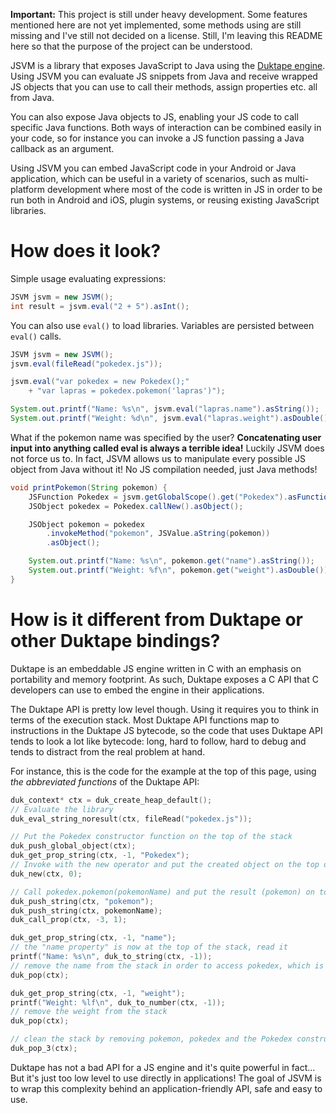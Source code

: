 **Important:** This project is still under heavy development. Some features mentioned here are not yet implemented, some methods using are still missing and I've still not decided on a license. Still, I'm leaving this README here so that the purpose of the project can be understood.

JSVM is a library that exposes JavaScript to Java using the [Duktape engine](http://duktape.org/). Using JSVM you can evaluate JS snippets from Java and receive wrapped JS objects that you can use to call their methods, assign properties etc. all from Java.

You can also expose Java objects to JS, enabling your JS code to call specific Java functions. Both ways of interaction can be combined easily in your code, so for instance you can invoke a JS function passing a Java callback as an argument.

Using JSVM you can embed JavaScript code in your Android or Java application, which can be useful in a variety of scenarios, such as multi-platform development where most of the code is written in JS in order to be run both in Android and iOS, plugin systems, or reusing existing JavaScript libraries.

# How does it look?

Simple usage evaluating expressions:

```java
JSVM jsvm = new JSVM();
int result = jsvm.eval("2 + 5").asInt();
```

You can also use `eval()` to load libraries. Variables are persisted between `eval()` calls.

```java
JSVM jsvm = new JSVM();
jsvm.eval(fileRead("pokedex.js"));

jsvm.eval("var pokedex = new Pokedex();"
	+ "var lapras = pokedex.pokemon('lapras')");

System.out.printf("Name: %s\n", jsvm.eval("lapras.name").asString());
System.out.printf("Weight: %d\n", jsvm.eval("lapras.weight").asDouble());
```

What if the pokemon name was specified by the user? **Concatenating user input into anything called eval is always a terrible idea!** Luckily JSVM does not force us to. In fact, JSVM allows us to manipulate every possible JS object from Java without it! No JS compilation needed, just Java methods!

```java
void printPokemon(String pokemon) {
	JSFunction Pokedex = jsvm.getGlobalScope().get("Pokedex").asFunction();
	JSObject pokedex = Pokedex.callNew().asObject();

	JSObject pokemon = pokedex
		.invokeMethod("pokemon", JSValue.aString(pokemon))
		.asObject();

	System.out.printf("Name: %s\n", pokemon.get("name").asString());
	System.out.printf("Weight: %f\n", pokemon.get("weight").asDouble());
}
```

# How is it different from Duktape or other Duktape bindings?

Duktape is an embeddable JS engine written in C with an emphasis on portability and memory footprint. As such, Duktape exposes a C API that C developers can use to embed the engine in their applications.

The Duktape API is pretty low level though. Using it requires you to think in terms of the execution stack. Most Duktape API functions map to instructions in the Duktape JS bytecode, so the code that uses Duktape API tends to look a lot like bytecode: long, hard to follow, hard to debug and tends to distract from the real problem at hand.

For instance, this is the code for the example at the top of this page, using *the abbreviated functions* of the Duktape API:

```c
duk_context* ctx = duk_create_heap_default();
// Evaluate the library
duk_eval_string_noresult(ctx, fileRead("pokedex.js"));

// Put the Pokedex constructor function on the top of the stack
duk_push_global_object(ctx);
duk_get_prop_string(ctx, -1, "Pokedex");
// Invoke with the new operator and put the created object on the top of the stack
duk_new(ctx, 0);

// Call pokedex.pokemon(pokemonName) and put the result (pokemon) on top of the stack
duk_push_string(ctx, "pokemon");
duk_push_string(ctx, pokemonName);
duk_call_prop(ctx, -3, 1);

duk_get_prop_string(ctx, -1, "name");
// the "name property" is now at the top of the stack, read it
printf("Name: %s\n", duk_to_string(ctx, -1));
// remove the name from the stack in order to access pokedex, which is just below
duk_pop(ctx);

duk_get_prop_string(ctx, -1, "weight");
printf("Weight: %lf\n", duk_to_number(ctx, -1));
// remove the weight from the stack
duk_pop(ctx);

// clean the stack by removing pokemon, pokedex and the Pokedex constructor function
duk_pop_3(ctx);
```

Duktape has not a bad API for a JS engine and it's quite powerful in fact... But it's just too low level to use directly in applications! The goal of JSVM is to wrap this complexity behind an application-friendly API, safe and easy to use.